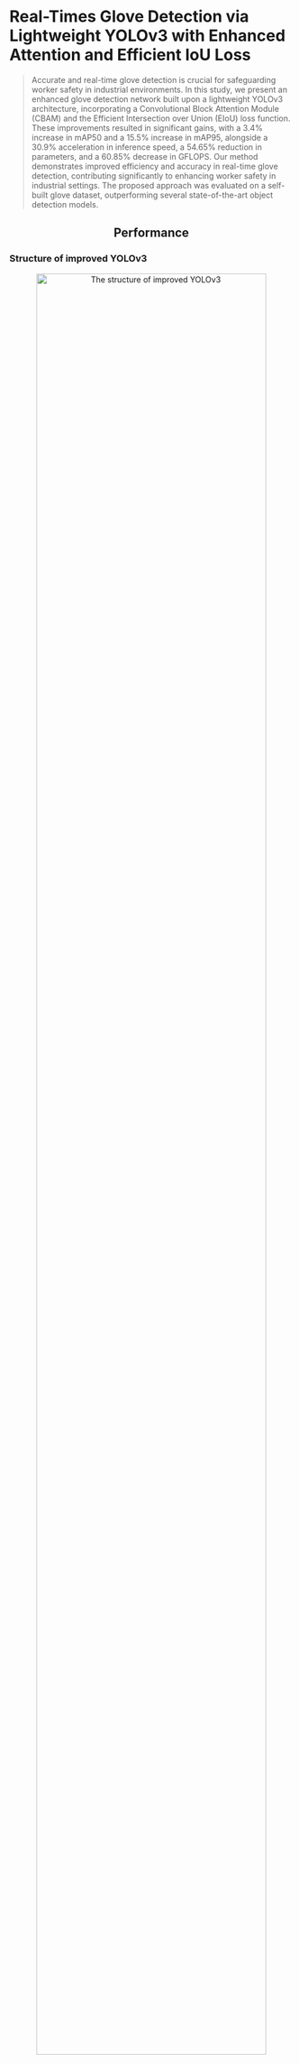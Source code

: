 # Real-Times Glove Detection via Lightweight YOLOv3 with Enhanced Attention and Efficient IoU Loss
> Accurate and real-time glove detection is crucial for safeguarding worker safety in industrial environments. In this study, we present an enhanced glove detection network built upon a lightweight YOLOv3 architecture, incorporating a Convolutional Block Attention Module (CBAM) and the Efficient Intersection over Union (EIoU) loss function. These improvements resulted in significant gains, with a 3.4% increase in mAP50 and a 15.5% increase in mAP95, alongside a 30.9% acceleration in inference speed, a 54.65% reduction in parameters, and a 60.85% decrease in GFLOPS. Our method demonstrates improved efficiency and accuracy in real-time glove detection, contributing significantly to enhancing worker safety in industrial settings. The proposed approach was evaluated on a self-built glove dataset, outperforming several state-of-the-art object detection models.

## <div align="center">Performance</div>
### Structure of improved YOLOv3

<div align="center">
  <img src="Figures/Figure7.png" alt="The structure of improved YOLOv3" width="90%"/>
  <p><i>Figure 1：The improved structure of YOLOv3, which used GhostConv in the backbone, added CBAM to the neck and used EIoU as loss function.</i></p>
</div>

### Comparison with other real-time object detectors, the improved model achieve state-of-the-arts performance
<div align="center">
  <img src="Figures/Figure1.png" alt="Comparison with other real-time object detectors, the improved model achieve state-of-the-arts performance" width="90%"/>
  <p><i>Figure 2：Comparison with other real-time object detectors, the improved model achieve state-of-the-arts performance.</i></p>
</div>

### Visual results of the Improved model
<div align="center">
  <img src="Figures/Figure11_a.jpg" alt="The detection results of the improved model" width="90%"/>
  <p><i>Figure 3-a</i></p>
</div>

<div align="center">
  <img src="Figures/Figure11_b.jpg" alt="The detection results of the improved model" width="90%"/>
  <p><i>Figure 3-b</i></p>
</div>

<div align="center">
  <img src="Figures/Figure11_c.jpg" alt="The detection results of the improved model" width="90%"/>
  <p><i>Figure 3-c</i></p>
</div>

<div align="center">
  <table>
    <tr>
      <td align="center">
        <img src="Figures/Figure11_d.jpg" alt="YOLOv3 Structure" width="90%"/>
        <p><i>Figure 3-d</i></p>
      </td>
      <td align="center">
        <img src="Figures/Figure11_e.jpg" alt="Backbone with GhostConv" width="90%"/>
        <p><i>Figure 3-e</i></p>
      </td>
    </tr>
    <tr>
      <td align="center">
        <img src="Figures/Figure11_f.jpg" alt="Neck with CBAM" width="90%"/>
        <p><i>Figure 3-f</i></p>
      </td>
      <td align="center">
        <img src="Figures/Figure11_g.jpg" alt="EIoU Loss Function" width="90%"/>
        <p><i>Figure 3-g</i></p>
      </td>
    </tr>
  </table>
</div>

### Visual comparison of improved model and original model: the improved model can detect the right gloves with the right number.

<div align="center">
  <table>
    <tr>
      <td align="center">
        <img src="Figures/Figure14_a.jpg" alt="YOLOv3 Structure" width="90%"/>
        <p><i>Figure 4-a: The improved model can detect the right number and position of the gloves</i></p>
      </td>
      <td align="center">
        <img src="Figures/Figure14_b.jpg" alt="Backbone with GhostConv" width="90%"/>
        <p><i>Figure 4-b: The default model detect the glove with wrong number and position</i></p>
      </td>
    </tr>
  </table>
</div>

<div align="center">
  <img src="Figures/Figure14_c.jpg" alt="The detection results of the improved model" width="90%"/>
  <p><i>Figure 4-c: The improved model detects gloves with the rights number.</i></p>
</div>

<div align="center">
  <img src="Figures/Figure14_d.jpg" alt="The detection results of the default model" width="90%"/>
  <p><i>Figure 4-d: The default model detects 2 gloves as 1.</i></p>
</div>


### The effect of adding CBAM
As a result, the network gains a better understanding of the importance of different channels and positions within various feature maps. The channel attention mechanism allows the network to allocate weights based on the significance of each channel, helping it identify which channels are more critical. Additionally, through the spatial attention mechanism, the network can determine the importance of specific positions within the feature map, enabling it to focus on those areas. Figure below illustrates the heatmap changes in the image after the addition of CBAM.

<div align="center">
  <img src="Figures/Figure12_b.png" alt="The detection results of the improved model" width="90%"/>
  <p><i>Figure 5-a: Heatmap of adding CBAM.</i></p>
</div>

<div align="center">
  <img src="Figures/Figure12_c.png" alt="The detection results of the default model" width="90%"/>
  <p><i>Figure 5-a: Heatmap of not adding CBAM.</i></p>
</div>

## <div align="center">Install</div>
Clone repo and install [requirements.txt](https://github.com/ultralytics/yolov5/blob/master/requirements.txt) in a [**Python>=3.7.0**](https://www.python.org/) environment, including [**PyTorch>=1.7**](https://pytorch.org/get-started/locally/).

```bash
git clone https://github.com/ultralytics/y](https://github.com/WMShuai/gloves-yolov3.git  # clone
cd gloves-yolov3
pip install -r requirements.txt  # install
```
## <div align="center">Detect</div>
To see the results of the model at the best performance, the weights can be downloaded from [best weights](https://pan.baidu.com/s/1TuEROc4JO7jMxFX5TDB3Ew?pwd=qu3a):

```bash
python detetct.py --view-img --weights best.pt --source Test_Gloves_1.mp4
```

To see the results of the model at the last epochs' performance, the weights can be downloaded from [last weights](https://pan.baidu.com/s/1yKCcHeItCD_5ggchs12JQQ?pwd=u5mv):

```bash
python detetct.py --view-img --weights last.pt --source Test_Gloves_1.mp4
```

We also made a video about its performance on NVIDIA Jetson Nano. All the equipment was shown in Figure 6. The camera was fixed at the top of the machine tool, which is shown in Figure 7.

<div align="center">
  <table>
    <tr>
      <td align="center">
        <img src="Figures/Alarm.jpeg" alt="The alarm consists of an Arduino Nano and a buzzer, and is connected to the Jetson Nano via the USB port." width="90%"/>
        <p><i>Figure 6-a</i></p>
      </td>
      <td align="center">
        <img src="Figures/Jetson Nano.jpeg" alt="The Jetson Nano, which is responsible for calculating as well as outputting alarm signals, is encased in an aluminum box to protect it from dust and minimize damage." width="90%"/>
        <p><i>Figure 6-b</i></p>
      </td>
      <td align="center">
        <img src="Figures/Overall.jpeg" alt="The overall equipment" width="90%"/>
        <p><i>Figure 6-c</i></p>
      </td>
    </tr>
  </table>
</div>

<div align="center">
  <img src="Figures/Machine tool.png" alt="Camera location" width="90%"/>
  <p><i>Figure 7: The camera location.</i></p>
</div>

To view the video, please visit [Bilibili](https://www.bilibili.com/video/BV1bxxxeGEbv/?share_source=copy_web&vd_source=79f614d0a864f67b89c871a949359640)

## <div align="center">Further research</div>
We also did some further works using MediaPipe [MediaPipe](https://developers.google.com/mediapipe). This helps the alogorithm to determine whether the gloves were wearing on the worker's hand or left on the ground. To see the performance you need to install MediaPipe.

```bash
pip install meidapipe
```

Then, run the following code:

```bash
python YOLO_MP.py --nosave --view-img --weights best.pt --source Test_Gloves_1.mp4
```

The [video](Figures/gloves-mediapipe.gif) shows the result together with MediaPipe

![Gloves detection together with MediaPipe](Figures/gloves-mediapipe.gif)
